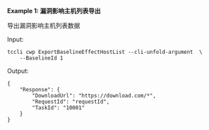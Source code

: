 **Example 1: 漏洞影响主机列表导出**

导出漏洞影响主机列表数据

Input: 

```
tccli cwp ExportBaselineEffectHostList --cli-unfold-argument  \
    --BaselineId 1
```

Output: 
```
{
    "Response": {
        "DownloadUrl": "https://download.com/*",
        "RequestId": "requestId",
        "TaskId": "10001"
    }
}
```

